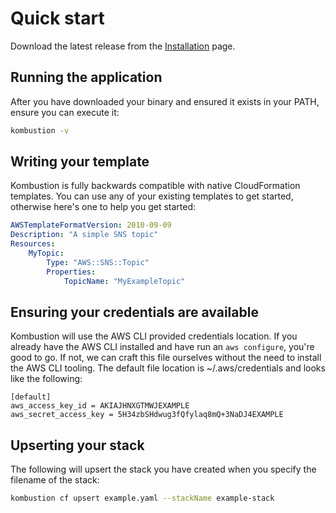 # Quick start

Download the latest release from the [Installation](installation.md) page.

## Running the application

After you have downloaded your binary and ensured it exists in your PATH, ensure you can execute it:

```sh
kombustion -v
```

## Writing your template

Kombustion is fully backwards compatible with native CloudFormation templates. You can use any of your existing templates to get started, otherwise here's one to help you get started:

```example.yaml
AWSTemplateFormatVersion: 2010-09-09
Description: "A simple SNS topic"
Resources:
    MyTopic:
        Type: "AWS::SNS::Topic"
        Properties:
            TopicName: "MyExampleTopic"
```

## Ensuring your credentials are available

Kombustion will use the AWS CLI provided credentials location. If you already have the AWS CLI installed and have run an `aws configure`, you're good to go. If not, we can craft this file ourselves without the need to install the AWS CLI tooling. The default file location is ~/.aws/credentials and looks like the following:

```~/.aws/credentials
[default]
aws_access_key_id = AKIAJHNXGTMWJEXAMPLE
aws_secret_access_key = 5H34zbSHdwug3fQfylaq8mQ+3NaDJ4EXAMPLE
```

## Upserting your stack

The following will upsert the stack you have created when you specify the filename of the stack:

```sh
kombustion cf upsert example.yaml --stackName example-stack
```
